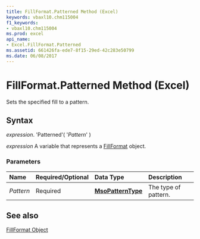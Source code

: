 ```yaml
---
title: FillFormat.Patterned Method (Excel)
keywords: vbaxl10.chm115004
f1_keywords:
- vbaxl10.chm115004
ms.prod: excel
api_name:
- Excel.FillFormat.Patterned
ms.assetid: 661426fa-ede7-8f15-29ed-42c283e50799
ms.date: 06/08/2017
---
```



# FillFormat.Patterned Method (Excel)

Sets the specified fill to a pattern.


## Syntax

 _expression_. 'Patterned'( '_Pattern_' )

 _expression_ A variable that represents a [FillFormat](./Excel.FillFormat.md) object.


### Parameters



|**Name**|**Required/Optional**|**Data Type**|**Description**|
|:-----|:-----|:-----|:-----|
| _Pattern_|Required| **[MsoPatternType](http://msdn.microsoft.com/library/b95a7e43-329f-b93b-3664-04d8f570c747%28Office.15%29.aspx)**|The type of pattern.|

## See also


[FillFormat Object](Excel.FillFormat.md)

